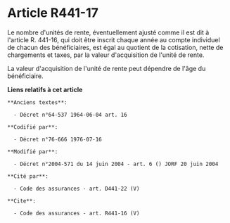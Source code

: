 # Article R441-17

Le nombre d'unités de rente, éventuellement ajusté comme il est dit à l'article R. 441-16, qui doit être inscrit chaque année
au compte individuel de chacun des bénéficiaires, est égal au quotient de la cotisation, nette de chargements et taxes, par
la valeur d'acquisition de l'unité de rente. 

La valeur d'acquisition de l'unité de rente peut dépendre de l'âge du bénéficiaire.

**Liens relatifs à cet article**

	**Anciens textes**:

	  - Décret n°64-537 1964-06-04 art. 16

	**Codifié par**:

	  - Décret n°76-666 1976-07-16

	**Modifié par**:

	  - Décret n°2004-571 du 14 juin 2004 - art. 6 () JORF 20 juin 2004

	**Cité par**:

	  - Code des assurances - art. D441-22 (V)

	**Cite**:

	  - Code des assurances - art. R441-16 (V)
